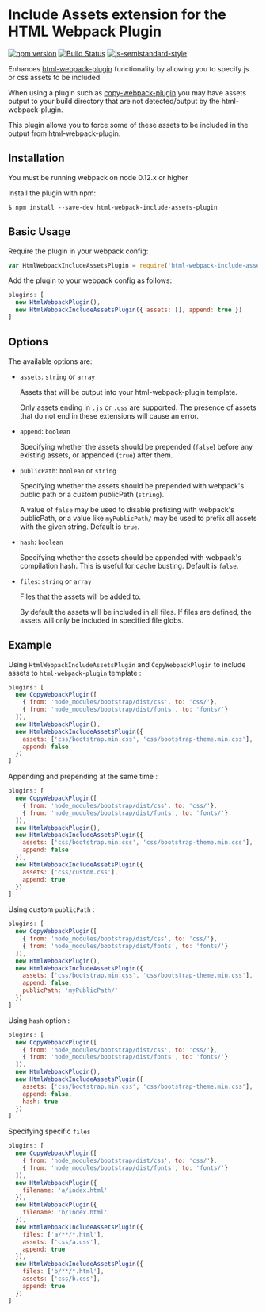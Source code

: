 Include Assets extension for the HTML Webpack Plugin
========================================
[![npm version](https://badge.fury.io/js/html-webpack-include-assets-plugin.svg)](https://badge.fury.io/js/html-webpack-include-assets-plugin) [![Build Status](https://travis-ci.org/jharris4/html-webpack-include-assets-plugin.svg?branch=master)](https://travis-ci.org/jharris4/html-webpack-include-assets-plugin) [![js-semistandard-style](https://img.shields.io/badge/code%20style-semistandard-brightgreen.svg?style=flat-square)](https://github.com/Flet/semistandard)

Enhances [html-webpack-plugin](https://github.com/ampedandwired/html-webpack-plugin)
functionality by allowing you to specify js or css assets to be included.

When using a plugin such as [copy-webpack-plugin](https://github.com/kevlened/copy-webpack-plugin) you may have assets output to your build directory that are not detected/output by the html-webpack-plugin.

This plugin allows you to force some of these assets to be included in the output from html-webpack-plugin.

Installation
------------
You must be running webpack on node 0.12.x or higher

Install the plugin with npm:
```shell
$ npm install --save-dev html-webpack-include-assets-plugin
```


Basic Usage
-----------
Require the plugin in your webpack config:

```javascript
var HtmlWebpackIncludeAssetsPlugin = require('html-webpack-include-assets-plugin');
```

Add the plugin to your webpack config as follows:

```javascript
plugins: [
  new HtmlWebpackPlugin(),
  new HtmlWebpackIncludeAssetsPlugin({ assets: [], append: true })
]  
```

Options
-------
The available options are:

- `assets`: `string` or `array`

  Assets that will be output into your html-webpack-plugin template.

  Only assets ending in `.js` or `.css` are supported. The presence of assets that do not end in these extensions will cause an error.

- `append`: `boolean`

  Specifying whether the assets should be prepended (`false`) before any existing assets, or appended (`true`) after them.

- `publicPath`: `boolean` or `string`

  Specifying whether the assets should be prepended with webpack's public path or a custom publicPath (`string`).

  A value of `false` may be used to disable prefixing with webpack's publicPath, or a value like `myPublicPath/` may be used to prefix all assets with the given string. Default is `true`.

- `hash`: `boolean`

  Specifying whether the assets should be appended with webpack's compilation hash. This is useful for cache busting. Default is `false`.

- `files`: `string` or `array`

  Files that the assets will be added to.

  By default the assets will be included in all files. If files are defined, the assets will only be included in specified file globs.

Example
-------
Using `HtmlWebpackIncludeAssetsPlugin` and `CopyWebpackPlugin` to include assets to `html-webpack-plugin` template :

```javascript
plugins: [
  new CopyWebpackPlugin([
    { from: 'node_modules/bootstrap/dist/css', to: 'css/'},
    { from: 'node_modules/bootstrap/dist/fonts', to: 'fonts/'}
  ]),
  new HtmlWebpackPlugin(),
  new HtmlWebpackIncludeAssetsPlugin({
    assets: ['css/bootstrap.min.css', 'css/bootstrap-theme.min.css'],
    append: false
  })
]  
```

Appending and prepending at the same time :

```javascript
plugins: [
  new CopyWebpackPlugin([
    { from: 'node_modules/bootstrap/dist/css', to: 'css/'},
    { from: 'node_modules/bootstrap/dist/fonts', to: 'fonts/'}
  ]),
  new HtmlWebpackPlugin(),
  new HtmlWebpackIncludeAssetsPlugin({
    assets: ['css/bootstrap.min.css', 'css/bootstrap-theme.min.css'],
    append: false
  }),
  new HtmlWebpackIncludeAssetsPlugin({
    assets: ['css/custom.css'],
    append: true
  })
]
```

Using custom `publicPath` :

```javascript
plugins: [
  new CopyWebpackPlugin([
    { from: 'node_modules/bootstrap/dist/css', to: 'css/'},
    { from: 'node_modules/bootstrap/dist/fonts', to: 'fonts/'}
  ]),
  new HtmlWebpackPlugin(),
  new HtmlWebpackIncludeAssetsPlugin({
    assets: ['css/bootstrap.min.css', 'css/bootstrap-theme.min.css'],
    append: false,
    publicPath: 'myPublicPath/'
  })
]
```

Using `hash` option :

```javascript
plugins: [
  new CopyWebpackPlugin([
    { from: 'node_modules/bootstrap/dist/css', to: 'css/'},
    { from: 'node_modules/bootstrap/dist/fonts', to: 'fonts/'}
  ]),
  new HtmlWebpackPlugin(),
  new HtmlWebpackIncludeAssetsPlugin({
    assets: ['css/bootstrap.min.css', 'css/bootstrap-theme.min.css'],
    append: false,
    hash: true
  })
]
```

Specifying specific `files`

```javascript
plugins: [
  new CopyWebpackPlugin([
    { from: 'node_modules/bootstrap/dist/css', to: 'css/'},
    { from: 'node_modules/bootstrap/dist/fonts', to: 'fonts/'}
  ]),
  new HtmlWebpackPlugin({
    filename: 'a/index.html'
  }),
  new HtmlWebpackPlugin({
    filename: 'b/index.html'
  }),
  new HtmlWebpackIncludeAssetsPlugin({
    files: ['a/**/*.html'],
    assets: ['css/a.css'],
    append: true
  }),
  new HtmlWebpackIncludeAssetsPlugin({
    files: ['b/**/*.html'],
    assets: ['css/b.css'],
    append: true
  })
]
```
